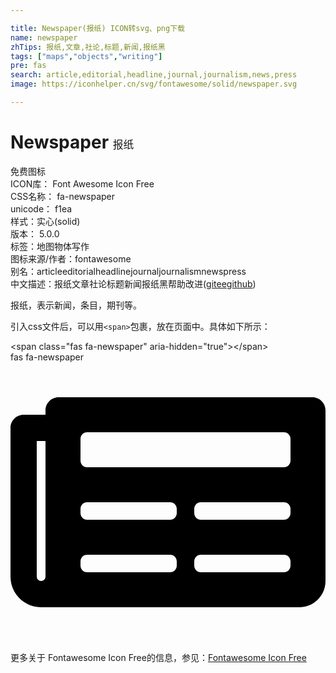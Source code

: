 ```yaml
---

title: Newspaper(报纸) ICON转svg、png下载
name: newspaper
zhTips: 报纸,文章,社论,标题,新闻,报纸黑
tags: ["maps","objects","writing"]
pre: fas
search: article,editorial,headline,journal,journalism,news,press
image: https://iconhelper.cn/svg/fontawesome/solid/newspaper.svg

---
```


# Newspaper  <small style="font-size: 60%;font-weight: 100">报纸</small>


<div class="detail-page">
<p>
<span><span class="badge-success badge">免费图标</span> </span>
<br/>
<span>
ICON库：
<span class="badge-secondary badge">Font Awesome Icon Free</span> 
</span>
<br/>
<span>
CSS名称：
<span class="badge-secondary badge">fa-newspaper</span> 
</span>
<br/>
<span>
unicode：
<span class="badge-secondary badge">f1ea</span> 
<copy-btn content='f1ea' btn-title=""></copy-btn>
<copy-btn :content='String.fromCodePoint(parseInt("f1ea", 16))' btn-title="复制U"></copy-btn>
</span><br/><span>样式：<span class="badge-light badge">实心(solid)</span></span>
<br/>
<span>
版本：
<span class="badge-secondary badge">5.0.0</span> 
</span><br/><span>标签：<span class="badge-light badge"><router-link to="/tags/maps.html">地图</router-link></span><span class="badge-light badge"><router-link to="/tags/objects.html">物体</router-link></span><span class="badge-light badge"><router-link to="/tags/writing.html">写作</router-link></span></span>
<br/>
<span>图标来源/作者：<span class="badge-light badge">fontawesome</span></span> 
<br/>
<span>别名：<span class="badge-light badge">article</span><span class="badge-light badge">editorial</span><span class="badge-light badge">headline</span><span class="badge-light badge">journal</span><span class="badge-light badge">journalism</span><span class="badge-light badge">news</span><span class="badge-light badge">press</span></span><br/><span class="zh-detail">中文描述：<span class="badge-primary badge">报纸</span><span class="badge-primary badge">文章</span><span class="badge-primary badge">社论</span><span class="badge-primary badge">标题</span><span class="badge-primary badge">新闻</span><span class="badge-primary badge">报纸黑</span><span class="help-link"><span>帮助改进</span>(<a href="https://gitee.com/liuwave/icon-helper/edit/master/json/fontawesome/solid/newspaper.json" target="_blank" rel="noopener noreferrer">gitee</a><a href="https://github.com/liuwave/icon-helper/edit/master/json/fontawesome/solid/newspaper.json" target="_blank" rel="noopener noreferrer">github</a></span>)</span><br/>
</p>
</div><div class="description description alert alert-light">报纸，表示新闻，条目，期刊等。</div>
<div class="alert alert-dark">
  <i class="fas fa-newspaper fa-xs"></i>
  <i class="fas fa-newspaper fa-sm"></i>
  <i class="fas fa-newspaper fa-lg"></i>
  <i class="fas fa-newspaper fa-2x"></i>
  <i class="fas fa-newspaper fa-3x"></i>
  <i class="fas fa-newspaper fa-5x"></i>
  <i class="fas fa-newspaper fa-7x"></i>
</div>
<div>
  <p>引入css文件后，可以用<code>&lt;span&gt;</code>包裹，放在页面中。具体如下所示：    
  </p>
  <div class="alert alert-primary" style="font-size: 14px">
    &lt;span class="fas fa-newspaper" aria-hidden="true"&gt;&lt;/span&gt;
    <copy-btn content='<span class="fas fa-newspaper" aria-hidden="true"></span>'></copy-btn>
  </div>
  <div class="alert alert-secondary">
    <i class="fas fa-newspaper"
    style="font-size: 24px"
    aria-hidden="true"></i> fas fa-newspaper
    <copy-btn content="fas fa-newspaper" btn-title="复制图标名称"></copy-btn>
  </div>
</div>
<div id="svg" class="svg-wrap">
<svg xmlns="http://www.w3.org/2000/svg" viewBox="0 0 576 512"><path d="M552 64H88c-13.255 0-24 10.745-24 24v8H24c-13.255 0-24 10.745-24 24v272c0 30.928 25.072 56 56 56h472c26.51 0 48-21.49 48-48V88c0-13.255-10.745-24-24-24zM56 400a8 8 0 0 1-8-8V144h16v248a8 8 0 0 1-8 8zm236-16H140c-6.627 0-12-5.373-12-12v-8c0-6.627 5.373-12 12-12h152c6.627 0 12 5.373 12 12v8c0 6.627-5.373 12-12 12zm208 0H348c-6.627 0-12-5.373-12-12v-8c0-6.627 5.373-12 12-12h152c6.627 0 12 5.373 12 12v8c0 6.627-5.373 12-12 12zm-208-96H140c-6.627 0-12-5.373-12-12v-8c0-6.627 5.373-12 12-12h152c6.627 0 12 5.373 12 12v8c0 6.627-5.373 12-12 12zm208 0H348c-6.627 0-12-5.373-12-12v-8c0-6.627 5.373-12 12-12h152c6.627 0 12 5.373 12 12v8c0 6.627-5.373 12-12 12zm0-96H140c-6.627 0-12-5.373-12-12v-40c0-6.627 5.373-12 12-12h360c6.627 0 12 5.373 12 12v40c0 6.627-5.373 12-12 12z"/></svg>
</div>
<detail full-name='fa-newspaper'></detail>

<Vssue title="关于“Newspaper”的评论" />
    
<div><p>更多关于  Fontawesome Icon Free的信息，参见：<a target="_blank" href="https://iconhelper.cn/fontawesome.html">Fontawesome Icon Free</a>
</p></div>
